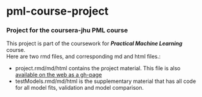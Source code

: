 # pml-course-project  
### Project for the coursera-jhu PML course
This project is part of the coursework for  _**Practical Machine Learning**_ course.  
Here are two rmd files, and corresponding md and html files.:  
- project.rmd/md/html contains the project material. This file is also [available on the web as a gh-page](https://shahstewart.github.io/PML-project/)
- testModels.rmd/md/html is the supplementary material that has all code for all model fits, validation and model comparison.  
